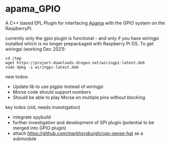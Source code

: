 # apama_GPIO
A C++ based EPL Plugin for interfacing [Apama](http://www.apamacommunity.com/) with the GPIO system on the RaspberryPi.

currently only the gpio plugin is functional - and only if you have wiringpi installed which is no longer prepackaged with Raspberry Pi OS.
To get wiringpi (working Dec 2021):
```
cd /tmp
wget https://project-downloads.drogon.net/wiringpi-latest.deb
sudo dpkg -i wiringpi-latest.deb
```
new todos:
* Update lib to use pigpio instead of wiringpi
* Morse code should support numbers
* Should be able to play Morse on multiple pins without blocking

key todos (old, needs investigation)
* integrate xpybuild
* further investigation and development of SPI plugin (potential to be merged into GPIO plugin)
* attach https://github.com/markhorsburgh/cpp-sense-hat as a submodule
